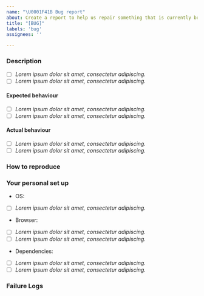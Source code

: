 ```yaml
---
name: "\U0001F41B Bug report"
about: Create a report to help us repair something that is currently broken
title: "[BUG]"
labels: 'bug'
assignees: ''

---
```

<!-- Use this template to raise issues about installing or running _The Turing Way_ locally on your computer. If you would like to raise an issue about fixing typos, or formatting issues in chapters, please use the Editor's Issue template. -->

### Description
<!-- Use this section to clearly and concisely describe the bug. 
We suggest using bullets (indicated by * or -) or checkboxes [ ] (filled checkbox [x]) here -->

- [ ] *Lorem ipsum dolor sit amet, consectetur adipiscing.*
- [ ] *Lorem ipsum dolor sit amet, consectetur adipiscing.*

#### Expected behaviour
<!-- Tell us what you thought would happen. 
We suggest using bullets (indicated by * or -) or checkboxes [ ] (filled checkbox [x]) here -->

- [ ] *Lorem ipsum dolor sit amet, consectetur adipiscing.*
- [ ] *Lorem ipsum dolor sit amet, consectetur adipiscing.*

#### Actual behaviour
<!-- Tell us what actually happens. 
We suggest using bullets (indicated by * or -) or checkboxes [ ] (filled checkbox [x]) here -->

- [ ] *Lorem ipsum dolor sit amet, consectetur adipiscing.*
- [ ] *Lorem ipsum dolor sit amet, consectetur adipiscing.*

### How to reproduce
<!-- Use this section to describe the steps that a user would take to experience this bug.
For example:
1. Go to '...'
2. Click on '....'
3. Scroll down to '....'
4. See error -->

### Your personal set up
<!-- Tell us a little about the system you're using or tested this bug in. -->

- OS:
<!-- Such as linux or OSX. 
We suggest using bullets (indicated by * or -) or checkboxes [ ] (filled checkbox [x]) here -->

- [ ] *Lorem ipsum dolor sit amet, consectetur adipiscing.*

- Browser:
<!-- Such as Chrome or Firefox.
We suggest using bullets (indicated by * or -) or checkboxes [ ] (filled checkbox [x]) here -->

- [ ] *Lorem ipsum dolor sit amet, consectetur adipiscing.*
- [ ] *Lorem ipsum dolor sit amet, consectetur adipiscing.*

- Dependencies:
<!-- Such as `jupyter-book` or  `datascience`. You can generate a list of this using `pip freeze` or `conda list` depending on the package manager you are using. YOU MAY SKIP THIS SECTION-->

- [ ] *Lorem ipsum dolor sit amet, consectetur adipiscing.*
- [ ] *Lorem ipsum dolor sit amet, consectetur adipiscing.*

### Failure Logs

<!-- Please include any relevant log snippets or files here. You may also include screenshots. -->